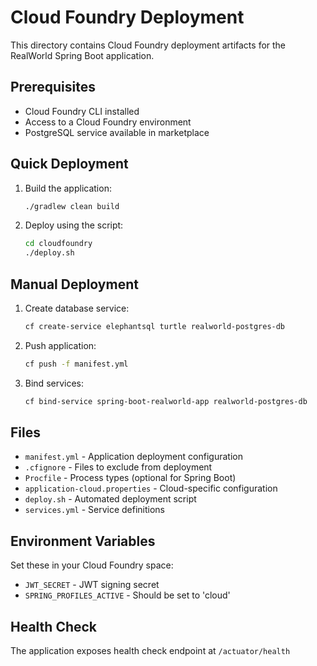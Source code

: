 # Cloud Foundry Deployment

This directory contains Cloud Foundry deployment artifacts for the RealWorld Spring Boot application.

## Prerequisites

- Cloud Foundry CLI installed
- Access to a Cloud Foundry environment
- PostgreSQL service available in marketplace

## Quick Deployment

1. Build the application:
   ```bash
   ./gradlew clean build
   ```

2. Deploy using the script:
   ```bash
   cd cloudfoundry
   ./deploy.sh
   ```

## Manual Deployment

1. Create database service:
   ```bash
   cf create-service elephantsql turtle realworld-postgres-db
   ```

2. Push application:
   ```bash
   cf push -f manifest.yml
   ```

3. Bind services:
   ```bash
   cf bind-service spring-boot-realworld-app realworld-postgres-db
   ```

## Files

- `manifest.yml` - Application deployment configuration
- `.cfignore` - Files to exclude from deployment
- `Procfile` - Process types (optional for Spring Boot)
- `application-cloud.properties` - Cloud-specific configuration
- `deploy.sh` - Automated deployment script
- `services.yml` - Service definitions

## Environment Variables

Set these in your Cloud Foundry space:

- `JWT_SECRET` - JWT signing secret
- `SPRING_PROFILES_ACTIVE` - Should be set to 'cloud'

## Health Check

The application exposes health check endpoint at `/actuator/health`
